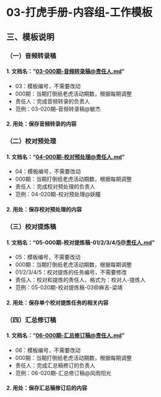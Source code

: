 
# 03-打虎手册-内容组-工作模板


## 三、模板说明


### （一）音频转录稿

#### 1. 文档名：“03-000期-音频转录稿@责任人.md”
- 03：模板编号，不需要改动
- 000期：当期打倒纸老虎活动期数，根据每期调整
- 责任人：完成音频转录的负责人
- 范例：03-020期-音频转录稿@敏杰

#### 2. 用处：保存音频转录的内容



### （二）校对预处理

#### 1. 文档名：“04-000期-校对预处理@责任人.md”
- 04：模板编号，不需要改动
- 000期：当期打倒纸老虎活动期数，根据每期调整
- 责任人：完成校对预处理的负责人
- 范例：04-020期-校对预处理@妖瞳

#### 2. 用处：保存校对预处理的内容



### （三）校对提炼稿

#### 1. 文档名：“05-000期-校对提炼稿-01/2/3/4/5@责任人.md”
- 05：模板编号，不需要改动
- 000期：当期打倒纸老虎活动期数，根据每期调整
- 01/2/3/4/5：校对提炼的任务编号，不需要修改
- 责任人：校对和提炼的责任人，格式为：校对人-提炼人
- 范例：05-020期-校对提炼稿-03@麻吉-梁靖

#### 2. 用处：保存单个校对提炼任务的相关内容



### （四）汇总修订稿

#### 1. 文档名：“06-000期-汇总修订稿@责任人.md”
- 06：模板编号，不需要改动
- 000期：当期打倒纸老虎活动期数，根据每期调整
- 责任人：完成汇总稿修订的负责人
- 范例：06-020期-汇总修订稿@风雨阳光

#### 2. 用处：保存汇总稿修订后的内容


